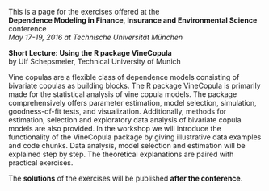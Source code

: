 This is a page for the exercises offered at the  
**Dependence Modeling in Finance, Insurance and Environmental Science** conference  
*May 17-19, 2016 at Technische Universität München* 

**Short Lecture: Using the R package VineCopula**  
by Ulf Schepsmeier, Technical University of Munich

Vine copulas are a flexible class of dependence models consisting of bivariate copulas as building blocks. The R package VineCopula is primarily made for the statistical analysis of vine copula models. The package comprehensively offers parameter estimation, model selection, simulation, goodness-of-fit tests, and visualization. Additionally, methods for estimation, selection and exploratory data analysis of bivariate copula models are also provided. In the workshop we will introduce the functionality of the VineCopula package by giving illustrative data examples and code chunks. Data analysis, model selection and estimation will be explained step by step. The theoretical explanations are paired with practical exercises. 


The **solutions** of the exercises will be published **after the conference**.

